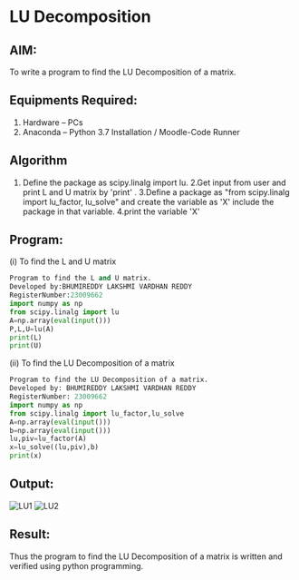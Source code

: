 # LU Decomposition 

## AIM:
To write a program to find the LU Decomposition of a matrix.

## Equipments Required:
1. Hardware – PCs
2. Anaconda – Python 3.7 Installation / Moodle-Code Runner

## Algorithm
1. Define the package as scipy.linalg import lu.
2.Get input from user and print L and U matrix by 'print' .
3.Define a package as "from scipy.linalg import lu_factor, lu_solve" and create the variable as 'X' include the package in that variable.
4.print the variable 'X'

## Program:
(i) To find the L and U matrix
```python
Program to find the L and U matrix.
Developed by:BHUMIREDDY LAKSHMI VARDHAN REDDY 
RegisterNumber:23009662 
import numpy as np
from scipy.linalg import lu
A=np.array(eval(input()))
P,L,U=lu(A)
print(L)
print(U)
```
(ii) To find the LU Decomposition of a matrix
```python
Program to find the LU Decomposition of a matrix.
Developed by: BHUMIREDDY LAKSHMI VARDHAN REDDY
RegisterNumber: 23009662
import numpy as np
from scipy.linalg import lu_factor,lu_solve
A=np.array(eval(input()))
b=np.array(eval(input()))
lu,piv=lu_factor(A)
x=lu_solve((lu,piv),b)
print(x)
```
## Output:
![LU1](https://github.com/BhumireddyLakshmivardhanreddy/LU-Decomposition/assets/148514637/efab1ef0-b4e8-4c37-9b4d-7ac37a514ee5)
![LU2](https://github.com/BhumireddyLakshmivardhanreddy/LU-Decomposition/assets/148514637/ef1f8974-8370-442d-b578-7a91413bf539)

## Result:
Thus the program to find the LU Decomposition of a matrix is written and verified using python programming.

